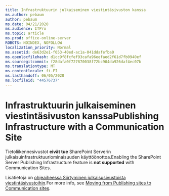 ```yaml
---
title: Infrastruktuurin julkaiseminen viestintäsivuston kanssa
ms.author: pebaum
author: pebaum
ms.date: 04/21/2020
ms.audience: ITPro
ms.topic: article
ms.prod: office-online-server
ROBOTS: NOINDEX, NOFOLLOW
localization_priority: Normal
ms.assetid: de63d2e1-f053-40ed-ac1a-041ddafefba0
ms.openlocfilehash: d1cc9f8fcfef93cafa96eefaed2f61d7fb0940ef
ms.sourcegitcommit: f28dafa0f727870038f72bc904da926daf4ec07b
ms.translationtype: MT
ms.contentlocale: fi-FI
ms.lasthandoff: 06/05/2020
ms.locfileid: "44576737"
---
```

# <a name="publishing-infrastructure-with-a-communication-site"></a><span data-ttu-id="10d15-102">Infrastruktuurin julkaiseminen viestintäsivuston kanssa</span><span class="sxs-lookup"><span data-stu-id="10d15-102">Publishing Infrastructure with a Communication Site</span></span>


<span data-ttu-id="10d15-103">Tietoliikennesivustot **eivät tue** SharePoint Serverin julkaisuinfrastruktuuriominaisuuden käyttöönottoa.</span><span class="sxs-lookup"><span data-stu-id="10d15-103">Enabling the SharePoint Server Publishing Infrastructure feature is **not supported** with Communication Sites.</span></span> 
  
<span data-ttu-id="10d15-104">Lisätietoja on [ohjeaiheessa Siirtyminen julkaisusivustoista viestintäsivustoihin](https://docs.microsoft.com/sharepoint/publishing-sites-classic-to-modern-experience).</span><span class="sxs-lookup"><span data-stu-id="10d15-104">For more info, see [Moving from Publishing sites to Communication sites](https://docs.microsoft.com/sharepoint/publishing-sites-classic-to-modern-experience).</span></span> 
  


